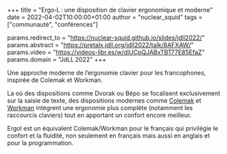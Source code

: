 +++
title  = "Ergo‑L : une disposition de clavier ergonomique et moderne"
date   = 2022-04-02T10:00:00+01:00
author = "nuclear_squid"
tags   = ["communauté", "conférences"]

params.redirect_to = "https://nuclear-squid.github.io/slides/jdll2022/"
params.abstract    = "https://pretalx.jdll.org/jdll2022/talk/8AFXAW/"
params.video       = "https://videos-libr.es/w/diUCpQJABxTBT77E85EfaZ"
params.domain      = "JdLL 2022"
+++

Une approche moderne de l’ergonomie clavier pour les francophones, inspirée de
Colemak et Workman.

La où des dispositions comme Dvorak ou Bépo se focalisent exclusivement sur la
saisie de texte, des dispositions modernes comme [Colemak] et [Workman]
intègrent une ergonomie plus complète (notamment les raccourcis claviers) tout
en apportant un confort encore meilleur.

Ergol est un équivalent Colemak/Workman pour le français qui privilégie le
confort et la fluidité, non seulement en français mais aussi en anglais et pour
la programmation.

[Colemak]: https://colemak.com/
[Workman]: https://workmanlayout.org/
